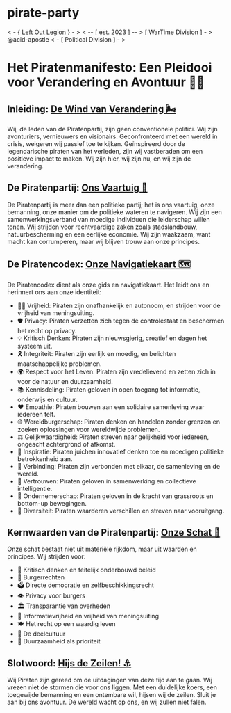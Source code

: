 # pirate-party
&lt; - { [Left Out Legion](https://github.com/b-truyens/Left-Out-Legion) } - > &lt; -- [ est. 2023 ] -- >  [ WarTime Division ] - >  @acid-apostle &lt; - [ Political Division ] - >



# Het Piratenmanifesto: Een Pleidooi voor Verandering en Avontuur 🏴‍☠️

## Inleiding: [De Wind van Verandering 🌬️](Docs/inleiding.md)
Wij, de leden van de Piratenpartij, zijn geen conventionele politici. Wij zijn avonturiers, vernieuwers en visionairs. Geconfronteerd met een wereld in crisis, weigeren wij passief toe te kijken. Geïnspireerd door de legendarische piraten van het verleden, zijn wij vastberaden om een positieve impact te maken. Wij zijn hier, wij zijn nu, en wij zijn de verandering.

## De Piratenpartij: [Ons Vaartuig 🚢](Docs/piratenpartij.md)
De Piratenpartij is meer dan een politieke partij; het is ons vaartuig, onze bemanning, onze manier om de politieke wateren te navigeren. Wij zijn een samenwerkingsverband van moedige individuen die leiderschap willen tonen. Wij strijden voor rechtvaardige zaken zoals stadslandbouw, natuurbescherming en een eerlijke economie. Wij zijn waakzaam, want macht kan corrumperen, maar wij blijven trouw aan onze principes.

## De Piratencodex: [Onze Navigatiekaart 🗺️](Docs/piratencodex.md)
De Piratencodex dient als onze gids en navigatiekaart. Het leidt ons en herinnert ons aan onze identiteit:
- 🏴‍☠️ Vrijheid: Piraten zijn onafhankelijk en autonoom, en strijden voor de vrijheid van meningsuiting.
- 🛡️ Privacy: Piraten verzetten zich tegen de controlestaat en beschermen het recht op privacy.
- 💡 Kritisch Denken: Piraten zijn nieuwsgierig, creatief en dagen het systeem uit.
- 🎗️ Integriteit: Piraten zijn eerlijk en moedig, en belichten maatschappelijke problemen.
- 🌍 Respect voor het Leven: Piraten zijn vredelievend en zetten zich in voor de natuur en duurzaamheid.
- 📚 Kennisdeling: Piraten geloven in open toegang tot informatie, onderwijs en cultuur.
- ❤️ Empathie: Piraten bouwen aan een solidaire samenleving waar iedereen telt.
- 🌐 Wereldburgerschap: Piraten denken en handelen zonder grenzen en zoeken oplossingen voor wereldwijde problemen.
- ⚖️ Gelijkwaardigheid: Piraten streven naar gelijkheid voor iedereen, ongeacht achtergrond of afkomst.
- 🎉 Inspiratie: Piraten juichen innovatief denken toe en moedigen politieke betrokkenheid aan.
- 🤝 Verbinding: Piraten zijn verbonden met elkaar, de samenleving en de wereld.
- 🤲 Vertrouwen: Piraten geloven in samenwerking en collectieve intelligentie.
- 🌱 Ondernemerschap: Piraten geloven in de kracht van grassroots en bottom-up bewegingen.
- 🌈 Diversiteit: Piraten waarderen verschillen en streven naar vooruitgang.

## Kernwaarden van de Piratenpartij: [Onze Schat 💎](Docs/kernwaarden.md)
Onze schat bestaat niet uit materiële rijkdom, maar uit waarden en principes. Wij strijden voor:
- 🧠 Kritisch denken en feitelijk onderbouwd beleid
- 🗽 Burgerrechten
- 🗳️ Directe democratie en zelfbeschikkingsrecht
- 👁️ Privacy voor burgers
- 🏛️ Transparantie van overheden
- 📢 Informatievrijheid en vrijheid van meningsuiting
- 🍽️ Het recht op een waardig leven
- 🔄 De deelcultuur
- 🌿 Duurzaamheid als prioriteit

## Slotwoord: [Hijs de Zeilen! ⚓](Docs/slotwoord.md)
Wij Piraten zijn gereed om de uitdagingen van deze tijd aan te gaan. Wij vrezen niet de stormen die voor ons liggen. Met een duidelijke koers, een toegewijde bemanning en een ontembare wil, hijsen wij de zeilen. Sluit je aan bij ons avontuur. De wereld wacht op ons, en wij zullen niet falen.
